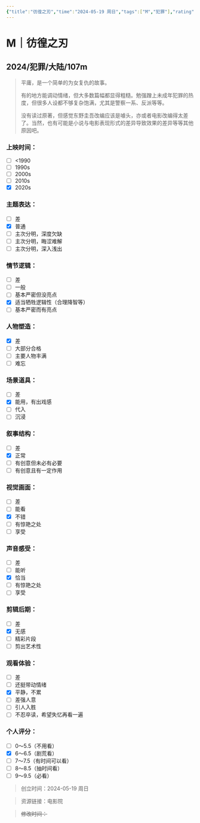 ```yaml
---
{"title":"彷徨之刃","time":"2024-05-19 周日","tags":["M","犯罪"],"rating":"6.5","dg-publish":true,"permalink":"/300 评价/M电影/新近看过/彷徨之刃/","dgPassFrontmatter":true,"created":"2024-05-19T23:31:06.616+08:00","updated":"2024-05-19T23:39:55.116+08:00"}
---
```


# M｜彷徨之刃
## 2024/犯罪/大陆/107m
>平庸，是一个简单的为女复仇的故事。
>
>有的地方能调动情绪，但大多数篇幅都显得粗糙。勉强蹭上未成年犯罪的热度，但很多人设都不够复杂饱满，尤其是警察一系、反派等等。
>
>没有读过原著，但感觉东野圭吾改编应该是噱头，亦或者电影改编得太差了。当然，也有可能是小说与电影表现形式的差异导致效果的差异等等其他原因吧。
### 上映时间：
- [ ] <1990
- [ ] 1990s
- [ ] 2000s
- [ ] 2010s
- [x] 2020s
### 主题表达：
- [ ] 差
- [x] 普通
- [ ] 主次分明，深度欠缺
- [ ] 主次分明，晦涩难解
- [ ] 主次分明，深入浅出
### 情节逻辑：
- [ ] 差
- [ ] 一般
- [ ] 基本严密但没亮点
- [x] 适当牺牲逻辑性（合理降智等）
- [ ] 基本严密而有亮点
### 人物塑造：
- [x] 差
- [ ] 大部分合格
- [ ] 主要人物丰满
- [ ] 难忘
### 场景道具：
- [ ] 差
- [x] 能用，有出戏感
- [ ] 代入
- [ ] 沉浸
### 叙事结构：
- [ ] 差
- [x] 正常
- [ ] 有创意但未必有必要
- [ ] 有创意且有一定作用
### 视觉画面：
- [ ] 差
- [ ] 能看
- [x] 不错
- [ ] 有惊艳之处
- [ ] 享受
### 声音感受：
- [ ] 差
- [ ] 能听
- [x] 恰当
- [ ] 有惊艳之处
- [ ] 享受
### 剪辑后期：
- [ ] 差
- [x] 无感
- [ ] 精彩片段
- [ ] 剪出艺术性
### 观看体验：
- [ ] 差
- [ ] 还挺带动情绪
- [x] 平静，不累
- [ ] 差强人意
- [ ] 引人入胜
- [ ] 不忍卒读，希望失忆再看一遍
### 个人评分：
- [ ] 0～5.5（不用看）
- [x] 6～6.5（剧荒看）
- [ ] 7～7.5（有时间可以看）
- [ ] 8～8.5（抽时间看）
- [ ] 9～9.5（必看）

>创立时间：2024-05-19 周日

>资源链接：电影院

>~~修改时间：~~



